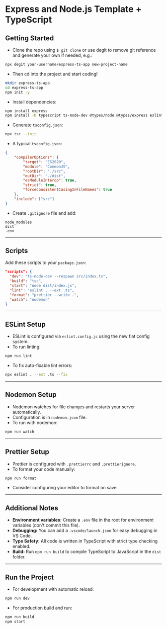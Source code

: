# Express and Node.js Template + TypeScript

## Getting Started

-   Clone the repo using `$ git clone` or use degit to remove git reference and generate your own if needed, e.g.:

```bash
npx degit your-username/express-ts-app new-project-name
```

-   Then cd into the project and start coding!

```bash
mkdir express-ts-app
cd express-ts-app
npm init -y
```

-   Install dependencies:

```bash
npm install express
npm install -D typescript ts-node-dev @types/node @types/express eslint @eslint/js typescript-eslint prettier eslint-config-prettier nodemon
```

-   Generate `tsconfig.json`:

```bash
npx tsc --init
```

-   A typical `tsconfig.json`:

```json
{
	"compilerOptions": {
		"target": "ES2020",
		"module": "CommonJS",
		"rootDir": "./src",
		"outDir": "./dist",
		"esModuleInterop": true,
		"strict": true,
		"forceConsistentCasingInFileNames": true
	},
	"include": ["src"]
}
```

-   Create `.gitignore` file and add:

```
node_modules
dist
.env
```

---

## Scripts

Add these scripts to your `package.json`:

```json
"scripts": {
  "dev": "ts-node-dev --respawn src/index.ts",
  "build": "tsc",
  "start": "node dist/index.js",
  "lint": "eslint . --ext .ts",
  "format": "prettier --write .",
  "watch": "nodemon"
}
```

---

## ESLint Setup

-   ESLint is configured via `eslint.config.js` using the new flat config system.
-   To run linting:

```bash
npm run lint
```

-   To fix auto-fixable lint errors:

```bash
npx eslint . --ext .ts --fix
```

---

## Nodemon Setup

-   Nodemon watches for file changes and restarts your server automatically.
-   Configuration is in `nodemon.json` file.
-   To run with nodemon:

```bash
npm run watch
```

---

## Prettier Setup

-   Prettier is configured with `.prettierrc` and `.prettierignore`.
-   To format your code manually:

```bash
npm run format
```

-   Consider configuring your editor to format on save.

---

## Additional Notes

-   **Environment variables:** Create a `.env` file in the root for environment variables (don't commit this file).
-   **Debugging:** You can add a `.vscode/launch.json` for easy debugging in VS Code.
-   **Type Safety:** All code is written in TypeScript with strict type checking enabled.
-   **Build:** Run `npm run build` to compile TypeScript to JavaScript in the `dist` folder.

---

## Run the Project

-   For development with automatic reload:

```bash
npm run dev
```

-   For production build and run:

```bash
npm run build
npm start
```
